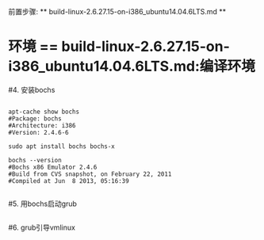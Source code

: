 前置步骤: ** build-linux-2.6.27.15-on-i386_ubuntu14.04.6LTS.md **


# 环境 == build-linux-2.6.27.15-on-i386_ubuntu14.04.6LTS.md:编译环境



#4. 安装bochs

```shell

apt-cache show bochs
#Package: bochs
#Architecture: i386
#Version: 2.4.6-6

sudo apt install bochs bochs-x

bochs --version
#Bochs x86 Emulator 2.4.6
#Build from CVS snapshot, on February 22, 2011
#Compiled at Jun  8 2013, 05:16:39


```


#5. 用bochs启动grub

```shell

```


#6. grub引导vmlinux

```shell

```


